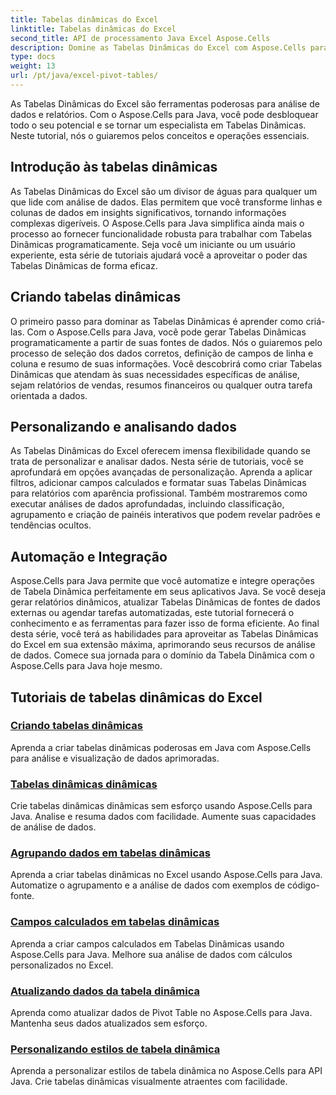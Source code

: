 ```yaml
---
title: Tabelas dinâmicas do Excel
linktitle: Tabelas dinâmicas do Excel
second_title: API de processamento Java Excel Aspose.Cells
description: Domine as Tabelas Dinâmicas do Excel com Aspose.Cells para Java. Aprenda a criar, personalizar e analisar dados sem esforço.
type: docs
weight: 13
url: /pt/java/excel-pivot-tables/
---
```

As Tabelas Dinâmicas do Excel são ferramentas poderosas para análise de dados e relatórios. Com o Aspose.Cells para Java, você pode desbloquear todo o seu potencial e se tornar um especialista em Tabelas Dinâmicas. Neste tutorial, nós o guiaremos pelos conceitos e operações essenciais.

## Introdução às tabelas dinâmicas
As Tabelas Dinâmicas do Excel são um divisor de águas para qualquer um que lide com análise de dados. Elas permitem que você transforme linhas e colunas de dados em insights significativos, tornando informações complexas digeríveis. O Aspose.Cells para Java simplifica ainda mais o processo ao fornecer funcionalidade robusta para trabalhar com Tabelas Dinâmicas programaticamente. Seja você um iniciante ou um usuário experiente, esta série de tutoriais ajudará você a aproveitar o poder das Tabelas Dinâmicas de forma eficaz.

## Criando tabelas dinâmicas
O primeiro passo para dominar as Tabelas Dinâmicas é aprender como criá-las. Com o Aspose.Cells para Java, você pode gerar Tabelas Dinâmicas programaticamente a partir de suas fontes de dados. Nós o guiaremos pelo processo de seleção dos dados corretos, definição de campos de linha e coluna e resumo de suas informações. Você descobrirá como criar Tabelas Dinâmicas que atendam às suas necessidades específicas de análise, sejam relatórios de vendas, resumos financeiros ou qualquer outra tarefa orientada a dados.

## Personalizando e analisando dados
As Tabelas Dinâmicas do Excel oferecem imensa flexibilidade quando se trata de personalizar e analisar dados. Nesta série de tutoriais, você se aprofundará em opções avançadas de personalização. Aprenda a aplicar filtros, adicionar campos calculados e formatar suas Tabelas Dinâmicas para relatórios com aparência profissional. Também mostraremos como executar análises de dados aprofundadas, incluindo classificação, agrupamento e criação de painéis interativos que podem revelar padrões e tendências ocultos.

## Automação e Integração
Aspose.Cells para Java permite que você automatize e integre operações de Tabela Dinâmica perfeitamente em seus aplicativos Java. Se você deseja gerar relatórios dinâmicos, atualizar Tabelas Dinâmicas de fontes de dados externas ou agendar tarefas automatizadas, este tutorial fornecerá o conhecimento e as ferramentas para fazer isso de forma eficiente. Ao final desta série, você terá as habilidades para aproveitar as Tabelas Dinâmicas do Excel em sua extensão máxima, aprimorando seus recursos de análise de dados. Comece sua jornada para o domínio da Tabela Dinâmica com o Aspose.Cells para Java hoje mesmo.

## Tutoriais de tabelas dinâmicas do Excel
### [Criando tabelas dinâmicas](./creating-pivot-tables/)
Aprenda a criar tabelas dinâmicas poderosas em Java com Aspose.Cells para análise e visualização de dados aprimoradas.
### [Tabelas dinâmicas dinâmicas](./dynamic-pivot-tables/)
Crie tabelas dinâmicas dinâmicas sem esforço usando Aspose.Cells para Java. Analise e resuma dados com facilidade. Aumente suas capacidades de análise de dados.
### [Agrupando dados em tabelas dinâmicas](./grouping-data-in-pivot-tables/)
Aprenda a criar tabelas dinâmicas no Excel usando Aspose.Cells para Java. Automatize o agrupamento e a análise de dados com exemplos de código-fonte.
### [Campos calculados em tabelas dinâmicas](./calculated-fields-in-pivot-tables/)
Aprenda a criar campos calculados em Tabelas Dinâmicas usando Aspose.Cells para Java. Melhore sua análise de dados com cálculos personalizados no Excel.
### [Atualizando dados da tabela dinâmica](./refreshing-pivot-table-data/)
Aprenda como atualizar dados de Pivot Table no Aspose.Cells para Java. Mantenha seus dados atualizados sem esforço.
### [Personalizando estilos de tabela dinâmica](./customizing-pivot-table-styles/)
Aprenda a personalizar estilos de tabela dinâmica no Aspose.Cells para API Java. Crie tabelas dinâmicas visualmente atraentes com facilidade.
